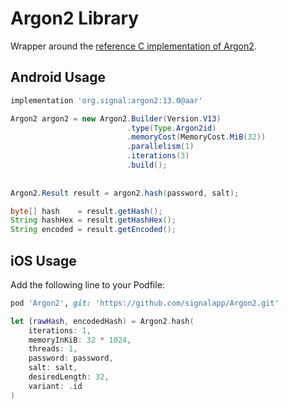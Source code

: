 Argon2 Library
==

Wrapper around the [reference C implementation of Argon2](https://github.com/P-H-C/phc-winner-argon2).

Android Usage
--

```gradle
implementation 'org.signal:argon2:13.0@aar'
```

```java
Argon2 argon2 = new Argon2.Builder(Version.V13)
                          .type(Type.Argon2id)
                          .memoryCost(MemoryCost.MiB(32))
                          .parallelism(1)
                          .iterations(3)
                          .build();
                          
                          
Argon2.Result result = argon2.hash(password, salt);

byte[] hash    = result.getHash();
String hashHex = result.getHashHex();
String encoded = result.getEncoded();
```

iOS Usage
--

Add the following line to your Podfile:

```ruby
pod 'Argon2', git: 'https://github.com/signalapp/Argon2.git'
```

```swift
let (rawHash, encodedHash) = Argon2.hash(
    iterations: 1,
    memoryInKiB: 32 * 1024,
    threads: 1,
    password: password,
    salt: salt,
    desiredLength: 32,
    variant: .id
)
```
